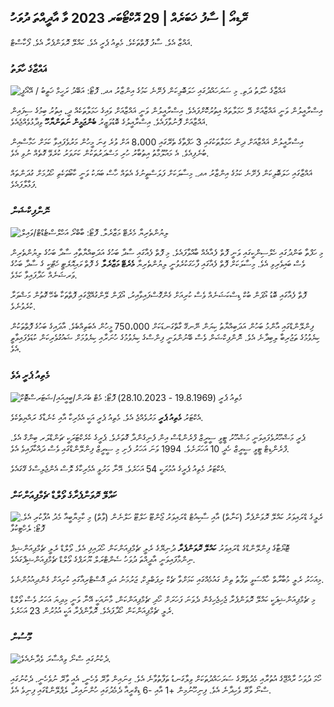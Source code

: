 ## ރޭޑިއޯ \| ސާފު ޚަބަރެއް \| 29 އޮކްޓޯބަރ 2023 ވާ އާދީއްތަ ދުވަހު

ޣައްޒާ އެވެ. ސާފު ފޮތްތަކެވެ. މެތިއު ޕެރީ އެވެ. ކައްލޭ ރޮވަންޕެރާ އެވެ. ފޯކާސްޓް.

### ޣައްޒާގެ ހާލަތު

![ޣައްޒާގެ ހާލަތު ދަތި. މި ސަރަހައްދުގައި ހަލަބޮލިކަން ފެށޭނެ ކަމުގެ އިންޒާރު އދ. ފޮޓޯ: އަބޭދު ރަހީމް ޚަތީބު / އޭއޯޕީ](https://images.cdn.yle.fi/image/upload/c_crop,h_3780,w_6720,x_0,y_700/ar_1.77777777777777777,c_fill,g_faces,h_675,w_1200/dpr_1.0/q_auto:eco/f_auto/fl_lossy/v1698587757/39-1192921653e641fc4a70)

އިސްރާއީލުން ވަނީ ޣައްޒާއަށް ދޭ ހަމަލާތައް އިތުރުކޮށްފައެވެ. އިސްރާއީލުން ވަނީ ޣައްޒާއަށް ވައިގެ ހަމަލާތަކެއް ދީ، އިތުރު ބިމުގެ ސިފައިން ޣައްޒާއަށް ފޮނުވާފައެވެ. އިސްރާއީލުގެ ބޮޑުވަޒީރު **ބެންޖަމީން ނަތަންޔާހޫ** ވިދާޅުވެއްޖެއެވެ.

އިސްރާއީލުން ޣައްޒާއަށް ދިން ހަމަލާތަކުގައި 3 ހަފްތާގެ ތެރޭގައި 8،000 އަށް ވުރެ ގިނަ މީހުން މަރުވެފައިވާ ކަމަށް ހަމާސްއިން ބުނެފިއެވެ. އެ މައުލޫމާތު އިތުބާރު ހުރި މަސްދަރުތަކުން ކަށަވަރު ކުރެވޭ ގޮތެއް ނުވި އެވެ.

ޣައްޒާގައި ހަލަބޮލިކަން ފެށޭނެ ކަމުގެ އިންޒާރު އދ. މިސާލަކަށް ފަލަސްތީނުގެ އެތައް ހާސް ބަޔަކު ވަނީ ކާބޯތަކެތި ހޯދުމަށް ގުދަންތައް ފަޅާލާފައެވެ.

### ނޮންފިކްޝަން

![ލިޔުންތެރިޔާ މެރެޓޭ މަޒާރެލާ. ފޮޓޯ: ބާބްރޯ އަހްލްސްޓެޑްޓް/ވައިލް](https://images.cdn.yle.fi/image/upload/c_crop,h_3159,w_5616,x_0,y_0/ar_1.777777777777777,c_fill,g_faces,h_675,w_1200/dpr_1.0/q_auto:eco/f_auto/fl_lossy/v1620995152/39-806292609e6be113e02)

މި ހަފްތާ ބަންދުގައި ހެލްސިންކީގައި ވަނީ ފޮތް ފެއާއެއް ބާއްވާފައެވެ. މި ފޮތް ފެއާގައި ސާދާ ބަހުގެ އަދަބިއްޔާތާއި ސާދާ ބަހުގެ ލިޔުންތެރިން ވެސް ބައިވެރިވި އެވެ. މިސާލަކަށް ފޮތް ފެއާގައި ފާހަގަކުރެވުނީ ލިޔުންތެރިޔާ **މެރެޓޭ މަޒާރެލާ** ގެ ފޮތް *ވައިއޮލެޓީ ހެޓްކީ* ގެ ސާދާ ބަހުގެ ވަރޝަނެއް ހަދާފައިވާ ކަމެވެ.

ފޮތް ފެއާގައި ބޮޑު އޯޕަން ބުކް ޑިސްކަޝަނެއް ވެސް ކުރިއަށް ގެންގޮސްފައިވާއިރު، އޯޕަން ލޭންގުއޭޖްގައި ފޮތްތަކާ ބެހޭ ގޮތުން މަޝްވަރާ ކުރެވުނެވެ.

ފިންލޭންޑްގައި އާންމު ބަހުން އަދަބިއްޔާތު ކިޔަން ނޭނގޭ ގާތްގަނޑަކަށް 750،000 މީހުން އެބަތިއްބެވެ. އާދައިގެ ބަހުގެ ފޮތްތަކުން ކިޔެވުމުގެ ތަޖުރިބާ ލިބިދާނެ އެވެ. ނޮންފިކްޝަން ވެސް ބޭނުންވަނީ ފިންސްގެ ކިޔެވުމުގެ ހުނަރާއި ކިޔެވުމަށް ޝައުގުވެރިކަން ކުޑަވެފައިވާތީ އެވެ.

### މެތިއު ޕެރީ އެވެ

![މެތިއު ޕެރީ (19.8.1969 - 28.10.2023) ފޮޓޯ: މެޓް ބެރަން/ބީއީއައި/ޝަޓަރސްޓޮކް](https://images.cdn.yle.fi/image/upload/c_crop,h_2329,w_4141,x_0,y_54/ar_1.77777777777777777،c_fill،g_faces،h_675،w_1200/dpr_1.0/q_auto:eco/f_auto/fl_lossy/v1698579698/39-1192810653dd4bb051f5)

އެކްޓަރު **މެތިއު ޕެރީ** މަރުވެއްޖެ އެވެ. މެތިއު ޕެރީ އަކީ އެމެރިކާ އާއި ކެނެޑާގެ ރައްޔިތެކެވެ.

ޕެރީ މަޝްހޫރުވެފައިވަނީ މަޝްހޫރު ޓީވީ ސީރީޒް ފްރެންޑްސް އިން ފެނިގެންދާ ގޮތަށެވެ. ޕެރީގެ ކެރެކްޓަރަކީ ޗަންޑްލަރ ބިންގް އެވެ. ފްރެންޑިޓް ޓީވީ ސީރީޒް ހެދީ 10 އަހަރަށެވެ. 1994 ވަނަ އަހަރު ފެށި މި ސީރީޒް ފިންލޭންޑްގައި ވެސް ދައްކާފައިވެ އެވެ.

އެކްޓަރު މެތިއު ޕެރީގެ އުމުރަކީ 54 އަހަރެވެ. އޭނާ މަރުވީ އެމެރިކާގެ ލޮސް އެންޖެލިސްގެ ގޭގައެވެ.

### ކައްލޭ ރޮވަންޕެރާގެ ވޯލްޑް ޗެމްޕިއަންކަން

![ރެލީގެ ޑްރައިވަރު ކައްލޭ ރޮވަންޕެރާ (ކަނާތް) އާއި ސާކިއުޓް ޑްރައިވަރު ޖޯންޓޫ ހަލްޓޫ ހަލްނެން (ވާތް) މި ކާމިޔާބީއާ މެދު އުފާކުރި އެވެ. ފޮޓޯ: ލެހްޓިކުވާ](https://images.cdn.yle.fi/image/upload/c_crop,h_2406,w_4278,x_0,y_445/ar_1.777777777777777,c_fill,g_faces,h_675,w_1200/dpr_1.0/q_auto:eco/f_auto/fl_lossy/v1698587806/39-1192922653e645d852bc)

ޓޮޔޯޓާގެ ފިންލޭންޑްގެ ޑްރައިވަރު **ކައްލޭ ރޮވަންޕެރާ** ދުނިޔޭގެ ރެލީ ޗެމްޕިއަންކަން ހޯދައިފި އެވެ. ވޯލްޑް ރެލީ ޗެމްޕިއަންޝިޕް ނިންމާފައިވަނީ އާދީއްތަ ދުވަހު ސެންޓްރަލް ޔޫރަޕްގެ ވޯލްޑް ޗެމްޕިއަންޝިޕްގައެވެ.

މިއަހަރު ރެލީ މުބާރާތް ހާއްސަވީ ތަފާތު ތިން ގައުމެއްގައި ކަމަށްވާ ޗެކް ރިޕަބްލިކް، ޖަރުމަނު އަދި އޮސްޓްރިއާގައި ކުރިއަށް ގެންދިއުމުންނެވެ.

މި ޗެމްޕިއަންޝިޕަކީ ކައްލޭ ރޮވަންޕެރާ ޖެހިޖެހިގެން ދެވަނަ ފަހަރަށް ހޯދި ޗެމްޕިއަންކަން، މާނައަކީ އޭނާ ވަނީ މިދިޔަ އަހަރު ވެސް ވޯލްޑް ރެލީ ޗެމްޕިއަންކަން ހޯދާފައެވެ. ރޮވާންޕެރާ އަކީ އުމުރުން 23 އަހަރެވެ.

### މޫސުން

![ދެކުނުގައި ސްނޯ ވިއްސާރަ ވެދާނެއެވެ.](https://images.cdn.yle.fi/image/upload/c_crop,h_1080,w_1919,x_0,y_0/ar_1.77777777777777777,c_fill,g_faces,h_675,w_1200/dpr_1.0/q_auto:eco/f_auto/fl_lossy/v1698594490/39-1192967653e7ea05e07b)

ހޯމަ ދުވަހު ރާއްޖޭގެ އުތުރާއި މެދުތެރޭގެ ސަރަހައްދުތަކަށް ވިލާގަނޑު ތަފާތުވާނެ އެވެ. ގިނައިން ވާރޭ ވެހެނީ، އެއީ ވާރޭ ނުވެހެނީ. ދެކުނުގައި ސްނޯ ވާރޭ ވެހިދާނެ އެވެ. ފިނިހޫނުމިން +1 އާއި -6 ޑިގްރީއާ ދެމެދުގައި ހުންނައިރު، ލެޕްލޭންޑްގައި ފިނިވެ އެވެ.